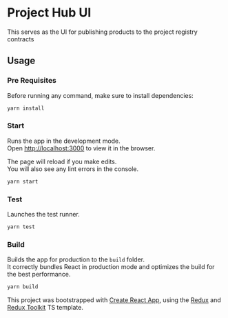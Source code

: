 # Project Hub UI

This serves as the UI for publishing products to the project registry contracts

## Usage

### Pre Requisites

Before running any command, make sure to install dependencies:

```sh
yarn install
```

### Start

Runs the app in the development mode.\
Open [http://localhost:3000](http://localhost:3000) to view it in the browser.

The page will reload if you make edits.\
You will also see any lint errors in the console.

```sh
yarn start
```

### Test

Launches the test runner.

```sh
yarn test
```

### Build

Builds the app for production to the `build` folder.\
It correctly bundles React in production mode and optimizes the build for the best performance.

```sh
yarn build
```

This project was bootstrapped with [Create React App](https://github.com/facebook/create-react-app), using the [Redux](https://redux.js.org/) and [Redux Toolkit](https://redux-toolkit.js.org/) TS template.
